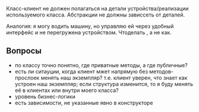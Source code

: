 Класс-клиент не должен полагаться на детали устройства/реализации используемого класса.
Абстракции не должны зависсеть от деталей.

Аналогия: я могу водить машину, но управляю ей через удобный интерфейс и не перегружена устройством. Чтоделать , а не как.


## Вопросы

- по классу точно понятно, где приватные методы, а где публичные?
- есть ли ситауции, когда клиент мжет напрямую без методов-прослоек менять наш экземпляр? т.е. клиент уверен, что знает как устроен наш экземпляр; если структура изменится, то я буду менять её в клиентах или внутри моего класса?
- уровень бизнес-логики
- есть зависимости, не указанные явно в конструкторе